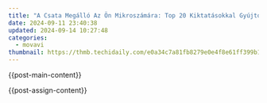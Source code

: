 ```yaml
---
title: "A Csata Megálló Az Ön Mikroszámára: Top 20 Kiktatásokkal Gyújtott El PC-Programokba És Telefonokba, 2024"
date: 2024-09-11 23:40:38
updated: 2024-09-14 10:27:48
categories:
  - movavi
thumbnail: https://thmb.techidaily.com/e0a34c7a81fb8279e0e4f8e61ff399b11932a0b059873f4809f00d7b660fc375.jpg
---
```


{{post-main-content}}

<ins class="adsbygoogle"
     style="display:block"
     data-ad-format="autorelaxed"
     data-ad-client="ca-pub-7571918770474297"
     data-ad-slot="1223367746"></ins>

{{post-assign-content}}

<ins class="adsbygoogle"
     style="display:block"
     data-ad-client="ca-pub-7571918770474297"
     data-ad-slot="8358498916"
     data-ad-format="auto"
     data-full-width-responsive="true"></ins>
